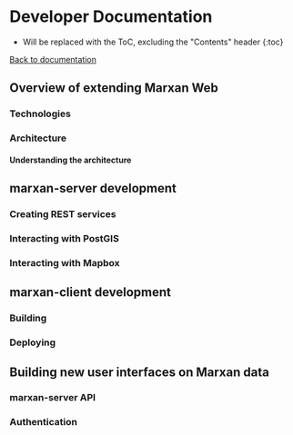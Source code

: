 # Developer Documentation
* Will be replaced with the ToC, excluding the "Contents" header
{:toc}  

[Back to documentation](docs_overview.html)

## Overview of extending Marxan Web
### Technologies
### Architecture
#### Understanding the architecture
## marxan-server development
### Creating REST services
### Interacting with PostGIS
### Interacting with Mapbox
## marxan-client development
### Building 
### Deploying
## Building new user interfaces on Marxan data
### marxan-server API
### Authentication
